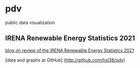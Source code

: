 # pdv
public data visualization

## IRENA Renewable Energy Statistics 2021
[blog on review of the IRENA Renewable Energy Statistics 2021](https://hsl9.tistory.com/notice/15)

[data and graphs at GitHub] (http://github.com/hsl38/pdv)

